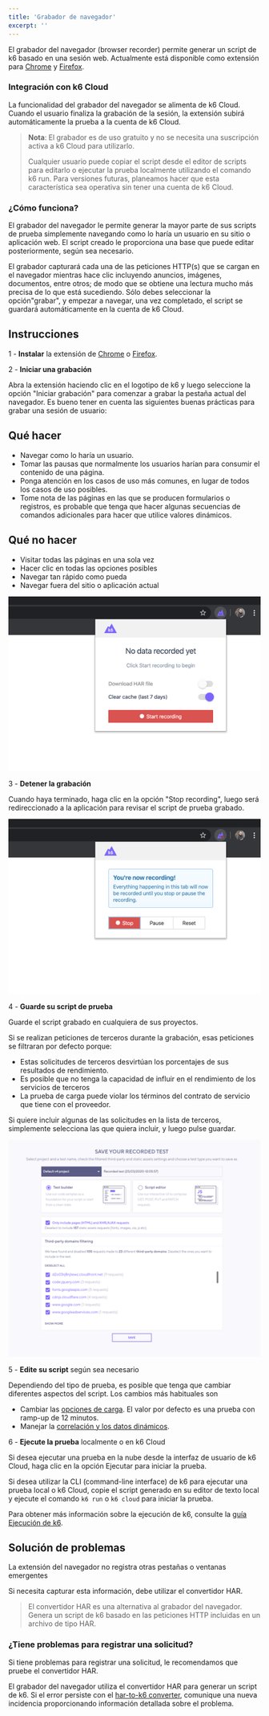 ```yaml
---
title: 'Grabador de navegador'
excerpt: ''
---
```


El grabador del navegador (browser recorder) permite generar un script de k6 basado en una sesión web. Actualmente está disponible como extensión para [Chrome](https://chrome.google.com/webstore/detail/k6-browser-recorder/phjdhndljphphehjpgbmpocddnnmdbda?hl=en) y [Firefox](https://addons.mozilla.org/en-US/firefox/addon/k6-browser-recorder/).

### Integración con k6 Cloud

La funcionalidad del grabador del navegador se alimenta de k6 Cloud. Cuando el usuario finaliza la grabación de la sesión, la extensión subirá automáticamente la prueba a la cuenta de k6 Cloud.

> **Nota**: El grabador es de uso gratuito y no se necesita una suscripción activa a k6 Cloud para utilizarlo.
> 
> Cualquier usuario puede copiar el script desde el editor de scripts para editarlo o ejecutar la prueba localmente utilizando el comando k6 run. Para versiones futuras, planeamos hacer que esta característica sea operativa sin tener una cuenta de k6 Cloud.

### ¿Cómo funciona?

El grabador del navegador le permite generar la mayor parte de sus scripts de prueba simplemente navegando como lo haría un usuario en su sitio o aplicación web. El script creado le proporciona una base que puede editar posteriormente, según sea necesario.

El grabador capturará cada una de las peticiones HTTP(s) que se cargan en el navegador mientras hace clic incluyendo anuncios, imágenes, documentos, entre otros; de modo que se obtiene una lectura mucho más precisa de lo que está sucediendo. Sólo debes seleccionar la opción"grabar", y empezar a navegar, una vez completado, el script se guardará automáticamente en la cuenta de k6 Cloud.

## Instrucciones

1 - **Instalar** la extensión de [Chrome](https://chrome.google.com/webstore/detail/k6-browser-recorder/phjdhndljphphehjpgbmpocddnnmdbda?hl=en) o [Firefox](https://addons.mozilla.org/en-US/firefox/addon/k6-browser-recorder/).

2 - **Iniciar una grabación**

Abra la extensión haciendo clic en el logotipo de k6 y luego seleccione la opción "Iniciar grabación" para comenzar a grabar la pestaña actual del navegador. Es bueno tener en cuenta las siguientes buenas prácticas para grabar una sesión de usuario:

## Qué hacer
- Navegar como lo haría un usuario.
- Tomar las pausas que normalmente los usuarios harían para consumir el contenido de una página.
- Ponga atención en los casos de uso más comunes, en lugar de todos los casos de uso posibles.
- Tome nota de las páginas en las que se producen formularios o registros, es probable que tenga que hacer algunas secuencias de comandos adicionales para hacer que utilice valores dinámicos.

## Qué no hacer
- Visitar todas las páginas en una sola vez
- Hacer clic en todas las opciones posibles
- Navegar tan rápido como pueda
- Navegar fuera del sitio o aplicación actual


![Step 2](./images/Recording-a-test-script/step-2.png)

3 - **Detener la grabación**

Cuando haya terminado, haga clic en la opción "Stop recording", luego será redireccionado a la aplicación para revisar el script de prueba grabado.

![Step 3](./images/Recording-a-test-script/step-3.png)

4 - **Guarde su script de prueba**

Guarde el script grabado en cualquiera de sus proyectos.

Si se realizan peticiones de terceros durante la grabación, esas peticiones se filtraran por defecto porque:
- Estas solicitudes de terceros desvirtúan los porcentajes de sus resultados de rendimiento.
- Es posible que no tenga la capacidad de influir en el rendimiento de los servicios de terceros
- La prueba de carga puede violar los términos del contrato de servicio que tiene con el proveedor.

Si quiere incluir algunas de las solicitudes en la lista de terceros, simplemente selecciona las que quiera incluir, y luego pulse guardar.


![Step 4](./images/Recording-a-test-script/step-4.png)

5 - **Edite su script** según sea necesario

Dependiendo del tipo de prueba, es posible que tenga que cambiar diferentes aspectos del script. Los cambios más habituales son
- Cambiar las [opciones de carga](/using-k6/options). El valor por defecto es una prueba con ramp-up de 12 minutos.
- Manejar la [correlación y los datos dinámicos](/examples/correlation-and-dynamic-data).

6 - **Ejecute la prueba** localmente o en k6 Cloud

Si desea ejecutar una prueba en la nube desde la interfaz de usuario de k6 Cloud, haga clic en la opción Ejecutar para iniciar la prueba.

Si desea utilizar la CLI (command-line interface) de k6 para ejecutar una prueba local o k6 Cloud, copie el script generado en su editor de texto local y ejecute el comando `k6 run` o `k6 cloud` para iniciar la prueba.

Para obtener más información sobre la ejecución de k6, consulte la [guía Ejecución de k6](/getting-started/running-k6).

## Solución de problemas

La extensión del navegador no registra otras pestañas o ventanas emergentes 

Si necesita capturar esta información, debe utilizar el convertidor HAR.

> El convertidor HAR es una alternativa al grabador del navegador. Genera un script de k6 basado en las peticiones HTTP incluidas en un archivo de tipo HAR.

### ¿Tiene problemas para registrar una solicitud?

Si tiene problemas para registrar una solicitud, le recomendamos que pruebe el convertidor HAR.

El grabador del navegador utiliza el convertidor HAR para generar un script de k6. Si el error persiste con el [har-to-k6 converter](https://github.com/loadimpact/har-to-k6), comunique una nueva incidencia proporcionando información detallada sobre el problema.



